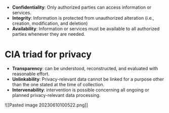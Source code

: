 - **Confidentiality**: Only authorized parties can access  information or services.  
- **Integrity**: Information is protected from unauthorized alteration  (i.e., creation, modification, and deletion)  
- **Availability**: Information or services must be available to all  authorized parties whenever they are needed.

# CIA triad for privacy 

- **Transparency**: can be understood, reconstructed, and evaluated with reasonable effort.  
- **Unlinkability**: Privacy-relevant data cannot be linked for a purpose other than the one stated at the time of collection.  
- **Intervenability**: intervention is possible concerning all ongoing or planned privacy-relevant data processing. 

![[Pasted image 20230610100522.png]]

